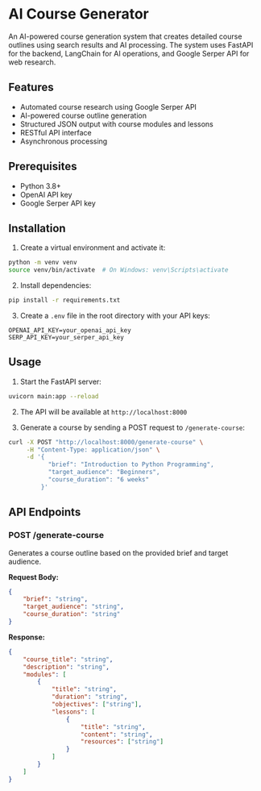 # AI Course Generator

An AI-powered course generation system that creates detailed course outlines using search results and AI processing. The system uses FastAPI for the backend, LangChain for AI operations, and Google Serper API for web research.

## Features

- Automated course research using Google Serper API
- AI-powered course outline generation
- Structured JSON output with course modules and lessons
- RESTful API interface
- Asynchronous processing

## Prerequisites

- Python 3.8+
- OpenAI API key
- Google Serper API key

## Installation

1. Create a virtual environment and activate it:
```bash
python -m venv venv
source venv/bin/activate  # On Windows: venv\Scripts\activate
```

2. Install dependencies:
```bash
pip install -r requirements.txt
```

3. Create a `.env` file in the root directory with your API keys:
```env
OPENAI_API_KEY=your_openai_api_key
SERP_API_KEY=your_serper_api_key
```

## Usage

1. Start the FastAPI server:
```bash
uvicorn main:app --reload
```

2. The API will be available at `http://localhost:8000`

3. Generate a course by sending a POST request to `/generate-course`:
```bash
curl -X POST "http://localhost:8000/generate-course" \
     -H "Content-Type: application/json" \
     -d '{
           "brief": "Introduction to Python Programming",
           "target_audience": "Beginners",
           "course_duration": "6 weeks"
         }'
```

## API Endpoints

### POST /generate-course

Generates a course outline based on the provided brief and target audience.

**Request Body:**
```json
{
    "brief": "string",
    "target_audience": "string",
    "course_duration": "string"
}
```

**Response:**
```json
{
    "course_title": "string",
    "description": "string",
    "modules": [
        {
            "title": "string",
            "duration": "string",
            "objectives": ["string"],
            "lessons": [
                {
                    "title": "string",
                    "content": "string",
                    "resources": ["string"]
                }
            ]
        }
    ]
}
```